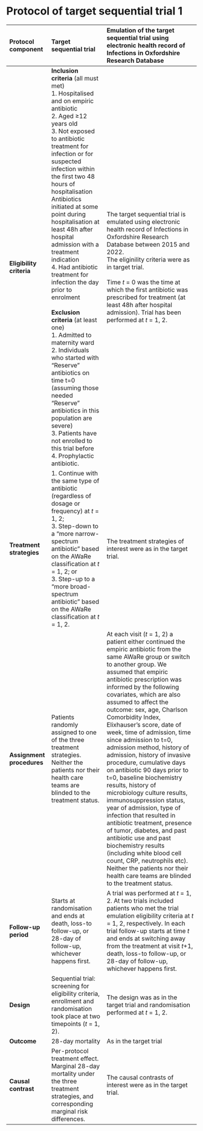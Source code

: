 # Protocol of target sequential trial 1
| Protocol component | Target sequential trial | Emulation of the target sequential trial using electronic health record of Infections in Oxfordshire Research Database |
| :--- | :--- | :---  |
| **Eligibility criteria**  | **Inclusion criteria** (all must met) <br>1. Hospitalised and on empiric antibiotic <br>2. Aged ≥12 years old <br>3. Not exposed to antibiotic treatment for infection or for suspected infection within the first two 48 hours of hospitalisation Antibiotics initiated at some point during hospitalisation at least 48h after hospital admission with a treatment indication <br>4. Had antibiotic treatment for infection the day prior to enrolment <br><br>**Exclusion criteria** (at least one) <br>1. Admitted to maternity ward <br>2. Individuals who started with “Reserve” antibiotics on time t=0 (assuming those needed “Reserve” antibiotics in this population are severe) <br>3. Patients have not enrolled to this trial before <br>4. Prophylactic antibiotic.|The target sequential trial is emulated using electronic health record of Infections in Oxfordshire Research Database between 2015 and 2022. <br>The eliginility criteria were as in target trial. <br><br> Time *t* = 0 was the time at which the first antibiotic was prescribed for treatment (at least 48h after hospital admission). Trial has been performed at *t* = 1, 2. |
| **Treatment strategies**  | 1. Continue with the same type of antibiotic (regardless of dosage or frequency) at *t* = 1, 2; <br>3. Step-down to a “more narrow-spectrum antibiotic” based on the AWaRe classification at *t* = 1, 2; or <br>3. Step-up to a “more broad-spectrum antibiotic” based on the AWaRe classification at *t* = 1, 2.  |  The treatment strategies of interest were as in the target trial. |
| **Assignment procedures** | Patients randomly assigned to one of the three treatment strategies. Neither the patients nor their health care teams are blinded to the treatment status. | At each visit (*t* = 1, 2) a patient either continued the empiric antibiotic from the same AWaRe group or switch to another group. We assumed that empiric antibiotic prescription was informed by the following covariates, which are also assumed to affect the outcome: sex, age, Charlson Comorbidity Index, Elixhauser’s score, date of week, time of admission, time since admission to t=0, admission method, history of admission, history of invasive procedure, cumulative days on antibiotic 90 days prior to t=0, baseline biochemistry results, history of microbiology culture results, immunosuppression status, year of admission, type of infection that resulted in antibiotic treatment, presence of tumor, diabetes, and past antibiotic use and past biochemistry results (including white blood cell count, CRP, neutrophils etc). Neither the patients nor their health care teams are blinded to the treatment status. |
| **Follow-up period** | Starts at randomisation and ends at death, loss-to follow-up, or 28-day of follow-up, whichever happens first. | A trial was performed at *t* = 1, 2. At two trials included patients who met the trial emulation eligibility criteria at *t* = 1, 2, respectively. In each trial follow-up starts at time *t* and ends at switching away from the treatment  at visit *t*+1, death, loss-to follow-up, or 28-day of follow-up, whichever happens first. |
| **Design** | Sequential trial: screening for eligibility criteria, enrollment and randomisation took place at two timepoints (*t* = 1, 2). | The design was as in the target trial and randomisation performed at *t* = 1, 2. |
| **Outcome** | 28-day mortality | As in the target trial |
| **Causal contrast** | Per-protocol treatment effect. <br>Marginal 28-day mortality under the three treatment strategies, and corresponding marginal risk differences. | The causal contrasts of interest were as in the target trial. |
